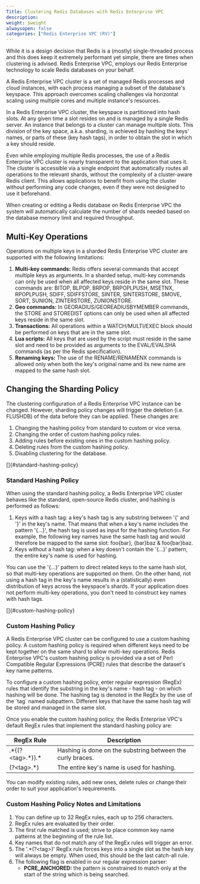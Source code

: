 ```yaml
---
Title: Clustering Redis Databases with Redis Enterprise VPC
description: 
weight: $weight
alwaysopen: false
categories: ["Redis Enterprise VPC (RV)"]
---
```

While it is a design decision that Redis is a (mostly) single-threaded
process and this does keep it extremely performant yet simple, there are
times when clustering is advised. Redis Enterprise VPC, employs our
Redis Enterprise technology to scale Redis databases on your behalf.

A Redis Enterprise VPC cluster is a set of managed Redis processes and
cloud instances, with each process managing a subset of the database's
keyspace. This approach overcomes scaling challenges via horizontal
scaling using multiple cores and multiple instance's resources.

In a Redis Enterprise VPC cluster, the keyspace is partitioned into hash
slots. At any given time a slot resides on and is managed by a single
Redis server. An instance that belongs to a cluster can manage multiple
slots. This division of the key space, a.k.a. sharding, is achieved by
hashing the keys' names, or parts of these (key hash tags), in order to
obtain the slot in which a key should reside.

Even while employing multiple Redis processes, the use of a Redis
Enterprise VPC cluster is nearly transparent to the application that
uses it. The cluster is accessible via a single endpoint that
automatically routes all operations to the relevant shards, without the
complexity of a cluster-aware Redis client. This allows applications to
benefit from using the cluster without performing any code changes, even
if they were not designed to use it beforehand.

When creating or editing a Redis database on Redis Enterprise VPC the
system will automatically calculate the number of shards needed based on
the database memory limit and required throughput.

## Multi-Key Operations

Operations on multiple keys in a sharded Redis Enterprise VPC cluster
are supported with the following limitations:

1. **Multi-key commands:** Redis offers several commands that accept
    multiple keys as arguments. In a sharded setup, multi-key commands
    can only be used when all affected keys reside in the same slot.
    These commands are: BITOP, BLPOP, BRPOP, BRPOPLPUSH, MSETNX,
    RPOPLPUSH, SDIFF, SDIFFSTORE, SINTER, SINTERSTORE, SMOVE, SORT,
    SUNION, ZINTERSTORE, ZUNIONSTORE.
1. **Geo commands:** In GEORADIUS/GEOREADIUSBYMEMBER commands, the
    STORE and STOREDIST options can only be used when all affected keys
    reside in the same slot.
1. **Transactions:** All operations within a WATCH/MULTI/EXEC block
    should be performed on keys that are in the same slot.
1. **Lua scripts:** All keys that are used by the script must reside in
    the same slot and need to be provided as arguments to the
    EVAL/EVALSHA commands (as per the Redis specification).
1. **Renaming keys:** The use of the RENAME/RENAMENX commands is
    allowed only when both the key's original name and its new name are
    mapped to the same hash slot.

## Changing the Sharding Policy

The clustering configuration of a Redis Enterprise VPC instance can be
changed. However, sharding policy changes will trigger the deletion
(i.e. FLUSHDB) of the data before they can be applied. These changes
are:

1. Changing the hashing policy from standard to custom or vice versa.
1. Changing the order of custom hashing policy rules.
1. Adding rules before existing ones in the custom hashing policy.
1. Deleting rules from the custom hashing policy.
1. Disabling clustering for the database.

[]{#standard-hashing-policy}

### Standard Hashing Policy

When using the standard hashing policy, a Redis Enterprise VPC cluster
behaves like the standard, open-source Redis cluster, and hashing is
performed as follows:

1. Keys with a hash tag: a key's hash tag is any substring between '{'
    and '}' in the key's name. That means that when a key's name
    includes the pattern '{...}', the hash tag is used as input for the
    hashing function. For example, the following key names have the same
    hash tag and would therefore be mapped to the same slot: foo{bar},
    {bar}baz & foo{bar}baz.
1. Keys without a hash tag: when a key doesn't contain the '{...}'
    pattern, the entire key's name is used for hashing.

You can use the '{...}' pattern to direct related keys to the same hash
slot, so that multi-key operations are supported on them. On the other
hand, not using a hash tag in the key's name results in a
(statistically) even distribution of keys across the keyspace's shards.
If your application does not perform multi-key operations, you don't
need to construct key names with hash tags.

[]{#custom-hashing-policy}

### Custom Hashing Policy

A Redis Enterprise VPC cluster can be configured to use a custom hashing
policy. A custom hashing policy is required when different keys need to
be kept together on the same shard to allow multi-key operations. Redis
Enterprise VPC's custom hashing policy is provided via a set of Perl
Compatible Regular Expressions (PCRE) rules that describe the dataset's
key name patterns.

To configure a custom hashing policy, enter regular expression (RegEx)
rules that identify the substring in the key's name - hash tag - on
which hashing will be done. The hashing tag is denoted in the RegEx by
the use of the \`tag\` named subpattern. Different keys that have the
same hash tag will be stored and managed in the same slot.

Once you enable the custom hashing policy, the Redis Enterprise VPC's
default RegEx rules that implement the standard hashing policy are:

|  RegEx Rule | Description |
|------------|-----------------|
|  .\*{(?\<tag\>.\*)}.\* | Hashing is done on the substring between the curly braces. |
|  (?\<tag\>.\*) | The entire key's name is used for hashing. |

You can modify existing rules, add new ones, delete rules or change
their order to suit your application's requirements.

### Custom Hashing Policy Notes and Limitations

1. You can define up to 32 RegEx rules, each up to 256 characters.
1. RegEx rules are evaluated by their order.
1. The first rule matched is used; strive to place common key name
    patterns at the beginning of the rule list.
1. Key names that do not match any of the RegEx rules will trigger an
    error.
1. The '.\*(?\<tag\>)' RegEx rule forces keys into a single slot as the
    hash key will always be empty. When used, this should be the last
    catch-all rule.
1. The following flag is enabled in our regular expression parser:
   - **PCRE_ANCHORED:** the pattern is constrained to match only at
        the start of the string which is being searched.
